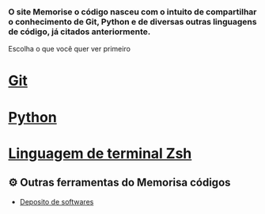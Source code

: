 ### O site Memorise o código nasceu com o intuito de compartilhar o conhecimento de Git, Python e de diversas outras linguagens de código, já citados anteriormente.

Escolha o que você quer ver primeiro

# [Git](https://memorise-codigos.github.io/Git/)
#  [Python](https://memorise-codigos.github.io/python/)
#  [Linguagem de terminal Zsh](https://memorise-codigos.github.io/Linguagem-zsh/)


## ⚙ Outras ferramentas do Memorisa códigos
- [Deposito de softwares](https://memorise-codigos.github.io/Deposito-de-apps-incrives/)
